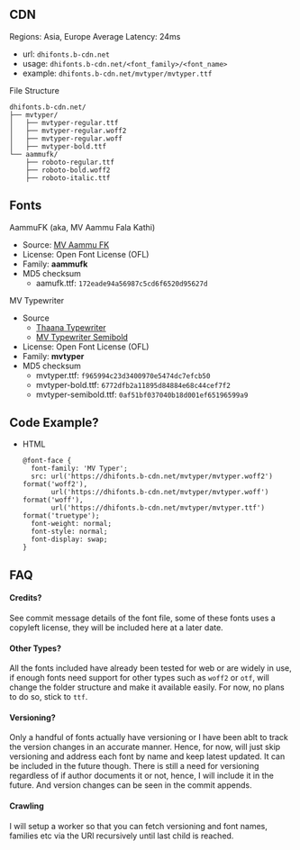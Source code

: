 CDN
---

Regions: Asia, Europe
Average Latency: 24ms

- url: `dhifonts.b-cdn.net`
- usage: `dhifonts.b-cdn.net/<font_family>/<font_name>`
- example: `dhifonts.b-cdn.net/mvtyper/mvtyper.ttf`

File Structure
```
dhifonts.b-cdn.net/
├── mvtyper/
│   ├── mvtyper-regular.ttf
│   ├── mvtyper-regular.woff2
│   ├── mvtyper-regular.woff
│   ├── mvtyper-bold.ttf
└── aammufk/
    ├── roboto-regular.ttf
    ├── roboto-bold.woff2
    ├── roboto-italic.ttf
```

Fonts
-----
AammuFK (aka, MV Aammu Fala Kathi)
- Source: [MV Aammu FK](https://www.hassanhameed.com/thaana-fonts/mv-aammufk/)
- License: Open Font License (OFL)
- Family: **aammufk**
- MD5 checksum
  - aamufk.ttf: `172eade94a56987c5cd6f6520d95627d`

MV Typewriter
- Source
  - [Thaana Typewriter](https://www.hassanhameed.com/thaana-fonts/thaana-typewriter-font/)
  - [MV Typewriter Semibold](https://www.hassanhameed.com/thaana-fonts/mv-typewriter-semibold/)
- License: Open Font License (OFL)
- Family: **mvtyper**
- MD5 checksum
  - mvtyper.ttf: `f965994c23d3400970e5474dc7efcb50`
  - mvtyper-bold.ttf: `6772dfb2a11895d84884e68c44cef7f2`
  - mvtyper-semibold.ttf: `0af51bf037040b18d001ef65196599a9`

Code Example?
-------------
- HTML
  ```
  @font-face {
    font-family: 'MV Typer';
    src: url('https://dhifonts.b-cdn.net/mvtyper/mvtyper.woff2') format('woff2'),
         url('https://dhifonts.b-cdn.net/mvtyper/mvtyper.woff') format('woff'),
         url('https://dhifonts.b-cdn.net/mvtyper/mvtyper.ttf') format('truetype');
    font-weight: normal;
    font-style: normal;
    font-display: swap;
  }
  ```

FAQ
---
#### Credits?
See commit message details of the font file, some of these fonts uses a copyleft license, they will be included here at a later date.

#### Other Types?
All the fonts included have already been tested for web or are widely in use, if enough fonts need support for other types such as `woff2` or `otf`, 
will change the folder structure and make it available easily. For now, no plans to do so, stick to `ttf`.

#### Versioning?
Only a handful of fonts actually have versioning or I have been ablt to track the version changes in an accurate manner. Hence, for now, will
just skip versioning and address each font by name and keep latest updated. It can be included in the future though. There is still a need for versioning
regardless of if author documents it or not, hence, I will include it in the future. And version changes can be seen in the commit appends.

#### Crawling
I will setup a worker so that you can fetch versioning and font names, families etc via the URl recursively until last child is reached.

